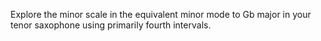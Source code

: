 Explore the minor scale in the equivalent minor mode to Gb major in your tenor saxophone using primarily fourth intervals.
